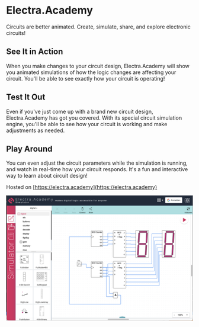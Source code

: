 # Electra.Academy
Circuits are better animated. Create, simulate, share, and explore electronic circuits!


## See It in Action
When you make changes to your circuit design, Electra.Academy will show you animated simulations of how the logic changes are affecting your circuit. You'll be able to see exactly how your circuit is operating!

## Test It Out
Even if you've just come up with a brand new circuit design, Electra.Academy has got you covered. With its special circuit simulation engine, you'll be able to see how your circuit is working and make adjustments as needed.

## Play Around
You can even adjust the circuit parameters while the simulation is running, and watch in real-time how your circuit responds. It's a fun and interactive way to learn about circuit design!




Hosted on [https://electra.academy](https://electra.academy)

![overview](./electra.png)